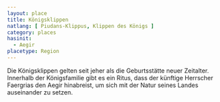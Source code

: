 ```yaml
---
layout: place
title: Königsklippen
natlang: [ Piudans-Klippus, Klippen des Königs ]
category: places
hasinit:
  - Aegir
placetype: Region
---
```


Die Königsklippen gelten seit jeher als die Geburtsstätte neuer Zeitalter. Innerhalb der Königsfamilie gibt es ein
Ritus, dass der künftige Herrscher Faergrias den Aegir hinabreist, um sich mit der Natur seines Landes auseinander zu
setzen.